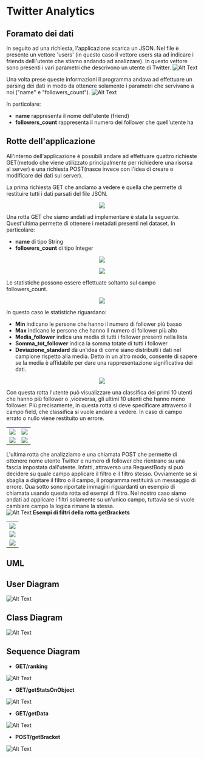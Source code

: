 # Twitter Analytics 
## Foramato dei dati
In seguito ad una richiesta, l'applicazione scarica un JSON. Nel file è presente un vettore 'users' (in questo caso il vettore users sta ad indicare i friends delll'utente che stiamo andando ad analizzare). In questo vettore sono presenti i vari parametri che descrivono un utente di Twitter.
![Alt Text](JSON.PNG) 

Una volta prese queste informazioni il programma andava ad effettuare un parsing dei dati in modo da ottenere solamente i parametri che servivano a noi ("name" e "followers_count").
![Alt Text](JSONParsing.PNG) 

In particolare:
* **name** rappresenta il nome dell'utente (friend)
* **followers_count** rappresenta il numero dei follower che quell'utente ha

## Rotte dell'applicazione
All'interno dell'applicazione è possibili andare ad effettuare quattro richieste GET(metodo che viene utilizzato principalmente per richiedere una risorsa al server) e una richiesta POST(nasce invece con l'idea di creare o modificare dei dati sul server).

La prima richiesta GET che andiamo a vedere è quella che permette di restituire tutti i dati parsati del file JSON.
<p align="center">
  <img src="get_data.PNG">
</p>

Una rotta GET che siamo andati ad implementare è stata la seguente. Quest'ultima permette di ottenere i metadati presenti nel dataset. In particolare:
* **name** di tipo String
* **followers_count** di tipo Integer
<p align="center">
  <img src="get_metadata.PNG">
</p>
<p align="center">
  <img src="metadata_results.PNG">
</p>

Le statistiche possono essere effettuate soltanto sul campo followers_count.
<p align="center">
  <img src="get_stats.PNG">
</p>

In questo caso le statistiche riguardano:
* **Min** indicano le persone che hanno il numero di follower più basso
* **Max** indicano le persone che hanno il numero di follower più alto
* **Media_follower** indica una media di tutti i follower presenti nella lista
* **Somma_tot_follower** indica la somma totate di tutti i follower 
* **Deviazione_standard** dà un’idea di come siano distribuiti i dati nel campione rispetto alla media. Detto in un altro modo, consente    di sapere se la media è affidabile per dare una rappresentazione significativa dei dati.

<p align="center">
  <img src="stats_result.PNG">
</p>

Con questa rotta l'utente può visualizzare una classifica dei primi 10 utenti che hanno più follower o ,viceversa, gli ultimi 10 utenti che hanno meno follower. Più precisamente, in questa rotta si deve specificare attraverso il campo field, che classifica si vuole andare a vedere. In caso di campo errato o nullo viene restituito un errore. 
<table>
  <tr>
    <td><img src="get_top10.PNG"></td>
    <td><img src="get_last10.PNG"></td>
  </tr>
    <tr>
    <td><img src="top10_results.PNG"></td>
    <td><img src="last10_results.PNG"></td>
  </tr>
 </table>
 
L'ultima rotta che analizziamo e una chiamata POST che permette di ottenere nome utente Twitter e numero di follower che rientrano su una fascia impostata dall'utente. Infatti, attraverso una RequestBody si può decidere su quale campo applicare il filtro e il filtro stesso. Ovviamente se si sbaglia a digitare il filtro o il campo, il programma restituirà un messaggio di errore. Qua sotto sono riportate immagini riguardanti un esempio di chiamata usando questa rotta ed esempi di filtro. Nel nostro caso siamo andati ad applicare i filtri solamente su un'unico campo, tuttavia se si vuole cambiare campo la logica rimane la stessa.   
![Alt Text](getbrakets.PNG)
**Esempi di filtri della rotta getBrackets** 
<table>
  <tr>
    <td><img src="gt.PNG"></td>
  </tr>
  <tr>
    <td><img src="bt.PNG"></td>
  </tr>
  <tr>
    <td><img src="lt.PNG"></td> 
  </tr>
 </table>
 

## UML
## User Diagram
![Alt Text](UserDatagram.PNG)
## Class Diagram
![Alt Text](classdiagram.PNG) 
## Sequence Diagram
* **GET/ranking**

![Alt Text](ranking.png) 

* **GET/getStatsOnObject**

![Alt Text](getstatsonobject.png) 

* **GET/getData**

![Alt Text](getdata.PNG) 

* **POST/getBracket**

![Alt Text](getBracket.png)
